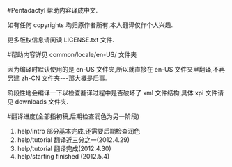 #Pentadactyl 帮助内容译成中文.

如有任何 copyrights 均归原作者所有,本人翻译仅作个人兴趣.

更多版权信息请阅读 LICENSE.txt 文件.

#帮助内容详见 common/locale/en-US/ 文件夹

因为编译时默认使用的是 en-US 文件夹,所以就直接在 en-US 文件夹里翻译,不再另建 zh-CN 文件夹---那大概是后事.

阶段性地会编译一下以检查翻译过程中是否破坏了 xml 文件结构,具体 xpi 文件请见 downloads 文件夹.

#翻译进度(全部指初稿,后期检查润色为另一阶段)

1. help/intro 部分基本完成,还需要后期检查润色
2. help/tutorial 翻译近三分之一(2012.4.29)
3. help/tutorial 翻译完成(2012.4.30)
4. help/starting finished (2012.5.4) 
